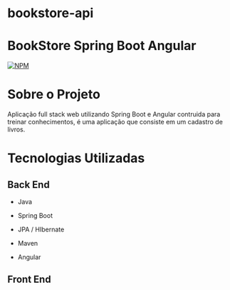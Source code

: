 # bookstore-api

# BookStore Spring Boot Angular
[![NPM](HTTPS://IMG.SHIELDS.IO/NPM/1/REACT)](https://github.com/Weltonjc1/bookstore-api/blob/master/LICENSE)

# Sobre o Projeto
Aplicação full stack web utilizando Spring Boot e Angular contruida para treinar conhecimentos, é uma aplicação que consiste em um cadastro de livros.

# Tecnologias Utilizadas

## Back End

- Java

- Spring Boot

- JPA / HIbernate

- Maven

- Angular

## Front End





